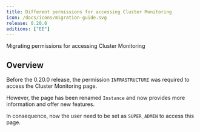 ```yaml
---
title: Different permissions for accessing Cluster Monitoring
icon: /docs/icons/migration-guide.svg
release: 0.20.0
editions: ["EE"]
---
```


Migrating permissions for accessing Cluster Monitoring

## Overview

Before the 0.20.0 release, the permission `INFRASTRUCTURE` was required to access the Cluster Monitoring page.

However, the page has been renamed `Instance` and now provides more information and offer new features.

In consequence, now the user need to be set as `SUPER_ADMIN` to access this page.